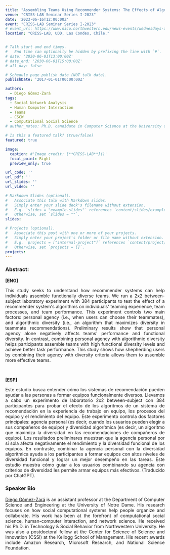 ```yaml
---
title: "Assembling Teams Using Recommender Systems: The Effects of Algorithms on Team Diversity and Performance"
venue: "CRISS-LAB Seminar Series I-2023"
date: '2023-06-16T12:00:00Z'
event: "CRISS-LAB Seminar Series I-2023"
# event_url: https://www.nico.northwestern.edu/news-events/wednesdays-at-nico/speakers-2021.html
location: "CRISS-LAB, UDD, Las Condes, Chile."


# Talk start and end times.
#   End time can optionally be hidden by prefixing the line with `#`.
# date: '2030-06-01T13:00:00Z'
# date_end: '2030-06-01T15:00:00Z'
# all_day: false

# Schedule page publish date (NOT talk date).
publishDate: '2017-01-01T00:00:00Z'

authors: 
  - Diego Gómez-Zará
tags: 
  - Social Network Analysis
  - Human Computer Interaction
  - Teams
  - CSCW
  - Computational Social Science
# author_notes: Ph.D. candidate in Computer Science at the University of Toulouse.

# Is this a featured talk? (true/false)
featured: true

image:
  caption: #'Image credit: [**CRISS-LAB**]()'
  focal_point: Right
  preview_only: true

url_code: ''
url_pdf: ''
url_slides: ''
url_video: ''

# Markdown Slides (optional).
#   Associate this talk with Markdown slides.
#   Simply enter your slide deck's filename without extension.
#   E.g. `slides = "example-slides"` references `content/slides/example-slides.md`.
#   Otherwise, set `slides = ""`.
slides:

# Projects (optional).
#   Associate this post with one or more of your projects.
#   Simply enter your project's folder or file name without extension.
#   E.g. `projects = ["internal-project"]` references `content/project/deep-learning/index.md`.
#   Otherwise, set `projects = []`.
projects:
---
```


<head>
<script src="https://cdn.jsdelivr.net/npm/add-to-calendar-button@2" async defer></script>

</head>


<div>
<add-to-calendar-button
  name="Assembling Teams Using Recommender Systems: The Effects of Algorithms on Team Diversity and Performance. By Diego Gómez-Zará, Ph.D. at CRISS-LAB (Via Zoom)"
  description="Zoom link: https://udd.zoom.us/j/82674667828?pwd=amlmNlk3R0hPZzlFOTRYY2tZRW9Gdz09"
  startDate="2023-06-16"
  endDate="2023-06-16"
  startTime="11:00"
  endTime="12:30"
  location="Virtual"
  options="['Apple','Google','iCal','Microsoft365','Outlook.com','Yahoo']"
  timeZone="America/Santiago"
  trigger="click"
  inline
  listStyle="modal"
  iCalFileName="Reminder-Event"
  >
</add-to-calendar-button>
</div>

### Abstract:
<div>

**[ENG]**
<p align="justify"> This study seeks to understand how recommender systems can help individuals assemble functionally diverse teams. We run a 2x2 between-subject laboratory experiment with 384 participants to test the effect of a recommender system's algorithms on individuals' teaming experience, team processes, and team performance. This experiment controls two main factors: personal agency (i.e., when users can choose their teammates), and algorithmic diversity (i.e., an algorithm that maximizes diversity in teammate recommendations). Preliminary results show that personal agency alone negatively affects teams' performance and functional diversity. In contrast, combining personal agency with algorithmic diversity helps participants assemble teams with high functional diversity levels and achieve better task performance. This study shows how shepherding users by combining their agency with diversity criteria allows them to assemble more effective teams.</p>
<br>

**[ESP]**
<p align="justify"> Este estudio busca entender cómo los sistemas de recomendación pueden ayudar a las personas a formar equipos funcionalmente diversos. Llevamos a cabo un experimento de laboratorio 2x2 between-subject con 384 participantes para probar el efecto de los algoritmos de un sistema de recomendación en la experiencia de trabajo en equipo, los procesos del equipo y el rendimiento del equipo. Este experimento controla dos factores principales: agencia personal (es decir, cuando los usuarios pueden elegir a sus compañeros de equipo) y diversidad algorítmica (es decir, un algoritmo que maximiza la diversidad en las recomendaciones de compañeros de equipo). Los resultados preliminares muestran que la agencia personal por sí sola afecta negativamente el rendimiento y la diversidad funcional de los equipos. En contraste, combinar la agencia personal con la diversidad algorítmica ayuda a los participantes a formar equipos con altos niveles de diversidad funcional y lograr un mejor desempeño en las tareas. Este estudio muestra cómo guiar a los usuarios combinando su agencia con criterios de diversidad les permite armar equipos más efectivos. (Traducido por ChatGPT).</p>

### Speaker Bio
<p align="justify"> <a href="https://www.dgomezara.cl/" target="_blank">Diego Gómez-Zará</a> is an assistant professor at the Department of Computer Science and Engineering at the University of Notre Dame. His research focuses on how social computational systems help people organize and collaborate. His work has been at the forefront of computational social science, human-computer interaction, and network science. He received his Ph.D. in Technology & Social Behavior from Northwestern University. He was also a postdoctoral fellow at the Center for Science of Science and Innovation (CSSI) at the Kellogg School of Management. His recent awards include Amazon Research, Microsoft Research, and National Science Foundation. </p>

</div>